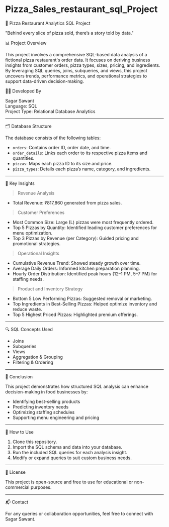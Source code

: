 # Pizza_Sales_restaurant_sql_Project
🍕 Pizza Restaurant Analytics SQL Project

"Behind every slice of pizza sold, there’s a story told by data."

 📊 Project Overview

This project involves a comprehensive SQL-based data analysis of a fictional pizza restaurant's order data. It focuses on deriving business insights from customer orders, pizza types, sizes, pricing, and ingredients. By leveraging SQL queries, joins, subqueries, and views, this project uncovers trends, performance metrics, and operational strategies to support data-driven decision-making.

 👨‍💻 Developed By

Sagar Sawant  
Language: SQL  
Project Type: Relational Database Analytics

---

 🗂️ Database Structure

The database consists of the following tables:

- `orders`: Contains order ID, order date, and time.  
- `order_details`: Links each order to its respective pizza items and quantities.  
- `pizzas`: Maps each pizza ID to its size and price.  
- `pizza_types`: Details each pizza’s name, category, and ingredients.

---

 🧠 Key Insights

> Revenue Analysis
- Total Revenue: ₹817,860 generated from pizza sales.

> Customer Preferences
- Most Common Size: Large (L) pizzas were most frequently ordered.
- Top 5 Pizzas by Quantity: Identified leading customer preferences for menu optimization.
- Top 3 Pizzas by Revenue (per Category): Guided pricing and promotional strategies.

> Operational Insights
- Cumulative Revenue Trend: Showed steady growth over time.
- Average Daily Orders: Informed kitchen preparation planning.
- Hourly Order Distribution: Identified peak hours (12–1 PM, 5–7 PM) for staffing needs.

> Product and Inventory Strategy
- Bottom 5 Low Performing Pizzas: Suggested removal or marketing.
- Top Ingredients in Best-Selling Pizzas: Helped optimize inventory and reduce waste.
- Top 5 Highest Priced Pizzas: Highlighted premium offerings.

---

 🔍 SQL Concepts Used

- Joins  
- Subqueries  
- Views  
- Aggregation & Grouping  
- Filtering & Ordering  

---

 📌 Conclusion

This project demonstrates how structured SQL analysis can enhance decision-making in food businesses by:
- Identifying best-selling products
- Predicting inventory needs
- Optimizing staffing schedules
- Supporting menu engineering and pricing

---

 🧾 How to Use

1. Clone this repository.
2. Import the SQL schema and data into your database.
3. Run the included SQL queries for each analysis insight.
4. Modify or expand queries to suit custom business needs.

---

 📎 License

This project is open-source and free to use for educational or non-commercial purposes.

---

 📬 Contact

For any queries or collaboration opportunities, feel free to connect with Sagar Sawant.

